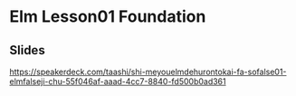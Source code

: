 # Elm Lesson01 Foundation

## Slides
https://speakerdeck.com/taashi/shi-meyouelmdehurontokai-fa-sofalse01-elmfalseji-chu-55f046af-aaad-4cc7-8840-fd500b0ad361

